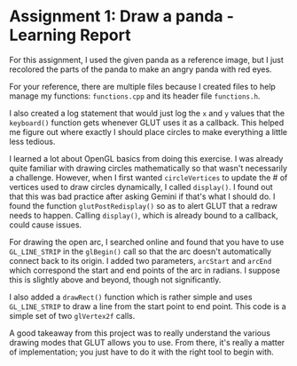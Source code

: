 # Assignment 1: Draw a panda - Learning Report
For this assignment, I used the given panda as a reference image, but I just recolored the parts of the panda to make an angry panda with red eyes.

For your reference, there are multiple files because I created files to help manage my functions: `functions.cpp` and its header file `functions.h`.

I also created a log statement that would just log the `x` and `y` values that the `keyboard()` function gets whenever GLUT uses it as a callback. This helped me figure out where exactly I should place circles to make everything a little less tedious.

I learned a lot about OpenGL basics from doing this exercise. I was already quite familiar with drawing circles mathematically so that wasn't necessarily a challenge. However, when I first wanted `circleVertices` to update the # of vertices used to draw circles dynamically, I called `display()`. I found out that this was bad practice after asking Gemini if that's what I should do. I found the function `glutPostRedisplay()` so as to alert GLUT that a redraw needs to happen. Calling `display()`, which is already bound to a callback, could cause issues.

For drawing the open arc, I searched online and found that you have to use `GL_LINE_STRIP` in the `glBegin()` call so that the arc doesn't automatically connect back to its origin. I added two parameters, `arcStart` and `arcEnd` which correspond the start and end points of the arc in radians. I suppose this is slightly above and beyond, though not significantly.

I also added a `drawRect()` function which is rather simple and uses `GL_LINE_STRIP` to draw a line from the start point to end point. This code is a simple set of two `glVertex2f` calls.

A good takeaway from this project was to really understand the various drawing modes that GLUT allows you to use. From there, it's really a matter of implementation; you just have to do it with the right tool to begin with.